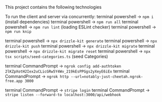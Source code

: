 This project contains the following technologies



To run the client and server via concurrently:
terminal powershell -> `npm i` (install dependencies)
terminal powershell -> `npm run all`
terminal powershell -> `npm run lint` (loading ESLint checker)
terminal powershell -> `npm run knip`

terminal powershell -> `npx drizzle-kit generate`
terminal powershell -> `npx drizzle-kit push`
terminal powershell -> `npx drizzle-kit migrate`
terminal powershell -> `npx drizzle-kit migrate reset`
terminal powershell -> `npx tsx scripts/seed-categories.ts` (seed Categories)

terminal CommandPrompt -> `ngrok config add-authtoken 2lKZpXotH2Iex2uCLicGRw5Y4Wv_219kEsPPGgs2yXeyE6iEx`
terminal CommandPrompt -> `ngrok http --url=notably-just-cheetah.ngrok-free.app 3000`

terminal CommandPrompt -> `stripe login`
terminal CommandPrompt -> `stripe listen --forward-to localhost:3000/api/webhook`
